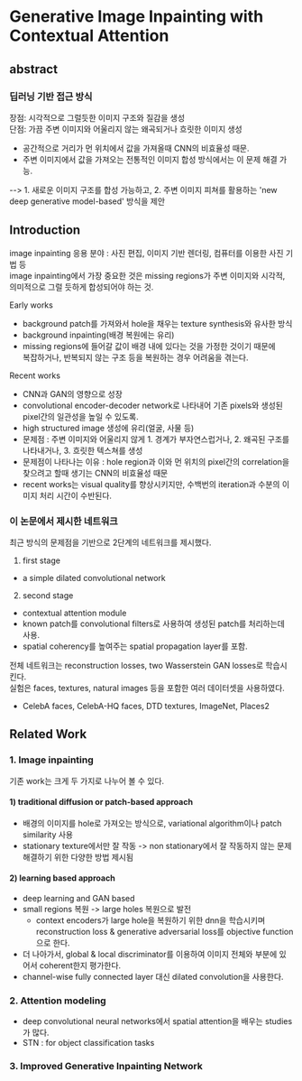 # Generative Image Inpainting with Contextual Attention

abstract
--------
### 딥러닝 기반 접근 방식    
장점: 시각적으로 그럴듯한 이미지 구조와 질감을 생성  
단점: 가끔 주변 이미지와 어울리지 않는 왜곡되거나 흐릿한 이미지 생성  
* 공간적으로 거리가 먼 위치에서 값을 가져올때 CNN의 비효율성 때문.  
* 주변 이미지에서 값을 가져오는 전통적인 이미지 합성 방식에서는 이 문제 해결 가능.  

--> 1. 새로운 이미지 구조를 합성 가능하고, 2. 주변 이미지 피쳐를 활용하는 'new deep generative model-based' 방식을 제안  

Introduction  
---------

image inpainting 응용 분야 : 사진 편집, 이미지 기반 렌더링, 컴퓨터를 이용한 사진 기법 등  
image inpainting에서 가장 중요한 것은 missing regions가 주변 이미지와 시각적, 의미적으로 그럴 듯하게 합성되어야 하는 것.    

Early works    
- background patch를 가져와서 hole을 채우는 texture synthesis와 유사한 방식  
- background inpainting(배경 복원에는 유리)  
- missing regions에 들어갈 값이 배경 내에 있다는 것을 가정한 것이기 때문에  
복잡하거나, 반복되지 않는 구조 등을 복원하는 경우 어려움을 겪는다.  

Recent works  
- CNN과 GAN의 영향으로 성장   
- convolutional encoder-decoder network로 나타내어 기존 pixels와 생성된 pixel간의 일관성을 높일 수 있도록.  
- high structured image 생성에 유리(얼굴, 사물 등)  
- 문제점 : 주변 이미지와 어울리지 않게 1. 경계가 부자연스럽거나, 2. 왜곡된 구조를 나타내거나, 3. 흐릿한 텍스쳐를 생성  
- 문제점이 나타나는 이유 : hole region과 이와 먼 위치의 pixel간의 correlation을 찾으려고 할때 생기는 CNN의 비효율성 때문  
- recent works는 visual quality를 향상시키지만, 수백번의 iteration과 수분의 이미지 처리 시간이 수반된다.  

### 이 논문에서 제시한 네트워크  
최근 방식의 문제점을 기반으로 2단계의 네트워크를 제시했다.  

1. first stage  
- a simple dilated convolutional network  

2. second stage  
- contextual attention module   
- known patch를 convolutional filters로 사용하여 생성된 patch를 처리하는데 사용.  
- spatial coherency를 높여주는 spatial propagation layer를 포함.  
  
전체 네트워크는 reconstruction losses, two Wasserstein GAN losses로 학습시킨다.  
실험은 faces, textures, natural images 등을 포함한 여러 데이터셋을 사용하였다.  
- CelebA faces, CelebA-HQ faces, DTD textures, ImageNet, Places2  

Related Work 
-------
### 1. Image inpainting  
기존 work는 크게 두 가지로 나누어 볼 수 있다.  

#### 1) traditional diffusion or patch-based approach  
- 배경의 이미지를 hole로 가져오는 방식으로, variational algorithm이나 patch similarity 사용  
- stationary texture에서만 잘 작동 -> non stationary에서 잘 작동하지 않는 문제 해결하기 위한 다양한 방법 제시됨   

#### 2) learning based approach
- deep learning and GAN based  
- small regions 복원 -> large holes 복원으로 발전  
  - context encoders가 large hole을 복원하기 위한 dnn을 학습시키며  
    reconstruction loss & generative adversarial loss를 objective function으로 한다.  
- 더 나아가서, global & local discriminator를 이용하여 이미지 전체와 부분에 있어서 coherent한지 평가한다.  
- channel-wise fully connected layer 대신 dilated convolution을 사용한다.  

### 2. Attention modeling   
- deep convolutional neural networks에서 spatial attention을 배우는 studies가 많다.  
- STN : for object classification tasks  


### 3. Improved Generative Inpainting Network  

